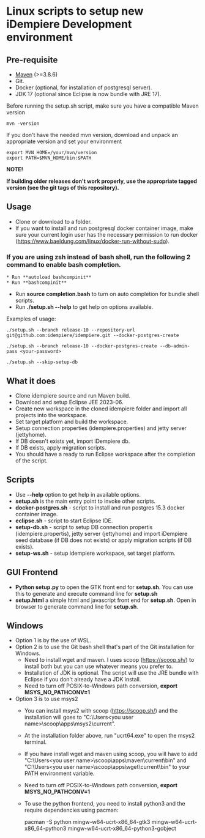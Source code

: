# Linux scripts to setup new iDempiere Development environment

## Pre-requisite
* [Maven](https://maven.apache.org) (>=3.8.6)
* Git.
* Docker (optional, for installation of postgresql server).
* JDK 17 (optional since Eclipse is now bundle with JRE 17).

Before running the setup.sh script, make sure you have a compatible Maven version

    mvn -version

If you don't have the needed mvn version, download and unpack an appropriate version and set your environment

    export MVN_HOME=/your/mvn/version
    export PATH=$MVN_HOME/bin:$PATH

**NOTE!**

**If building older releases don't work properly, use the appropriate tagged version (see the git tags of this repository).**

## Usage
* Clone or download to a folder.
* If you want to install and run postgresql docker container image, make sure your current login user has the necessary permission to run docker (https://www.baeldung.com/linux/docker-run-without-sudo).

### If you are using zsh instead of bash shell, run the following 2 command to enable bash completion.
```
* Run **autoload bashcompinit**
* Run **bashcompinit**
```

* Run **source completion.bash** to turn on auto completion for bundle shell scripts.
* Run **./setup.sh --help** to get help on options available.

Examples of usage:

    ./setup.sh --branch release-10 --repository-url git@github.com:idempiere/idempiere.git --docker-postgres-create 
    
    ./setup.sh --branch release-10 --docker-postgres-create --db-admin-pass <your-password>

    ./setup.sh --skip-setup-db


## What it does
* Clone idempiere source and run Maven build.
* Download and setup Eclipse JEE 2023-06.
* Create new workspace in the cloned idempiere folder and import all projects into the workspace.
* Set target platform and build the workspace.
* Setup connection properties (idempiere.properties) and jetty server (jettyhome).
* If DB doesn't exists yet, import iDempiere db. 
* If DB exists, apply migration scripts.
* You should have a ready to run Eclipse workspace after the completion of the script.

## Scripts
* Use **--help** option to get help in available options.
* **setup.sh** is the main entry point to invoke other scripts.
* **docker-postgres.sh** - script to install and run postgres 15.3 docker container image.
* **eclipse.sh** - script to start Eclipse IDE.
* **setup-db.sh** - script to setup DB connection propertis (idempiere.propertis), jetty server (jettyhome) and import iDempiere seed database (if DB does not exists) or apply migration scripts (if DB exists).
* **setup-ws.sh** - setup idempiere workspace, set target platform.

## GUI Frontend
* **Python setup.py** to open the GTK front end for **setup.sh**. You can use this to generate and execute command line for **setup.sh**
* **setup.html** a simple html and javascript front end for **setup.sh**. Open in browser to generate command line for **setup.sh**.

## Windows 
* Option 1 is by the use of WSL.
* Option 2 is to use the Git bash shell that's part of the Git installation for Windows.
  * Need to install wget and maven. I uses scoop (https://scoop.sh/) to install both but you can use whatever means you prefer to.
  * Installation of JDK is optional. The script will use the JRE bundle with Eclipse if you don't already have a JDK install.
  * Need to turn off POSIX-to-Windows path conversion, **export MSYS_NO_PATHCONV=1**
* Option 3 is to use msys2
  * You can install msys2 with scoop  (https://scoop.sh/) and the installation will goes to "C:\Users\<you user name>\scoop\apps\msys2\current".
  * At the installation folder above, run "ucrt64.exe" to open the msys2 terminal.
  * If you have install wget and maven using scoop, you will have to add "C:\Users\<you user name>\scoop\apps\maven\current\bin"
    and "C:\Users\<you user name>\scoop\apps\wget\current\bin" to your PATH environment variable.
  * Need to turn off POSIX-to-Windows path conversion, **export MSYS_NO_PATHCONV=1**
  * To use the python frontend, you need to install python3 and the require dependencies using pacman:
  
    pacman -S python mingw-w64-ucrt-x86_64-gtk3 mingw-w64-ucrt-x86_64-python3 mingw-w64-ucrt-x86_64-python3-gobject
